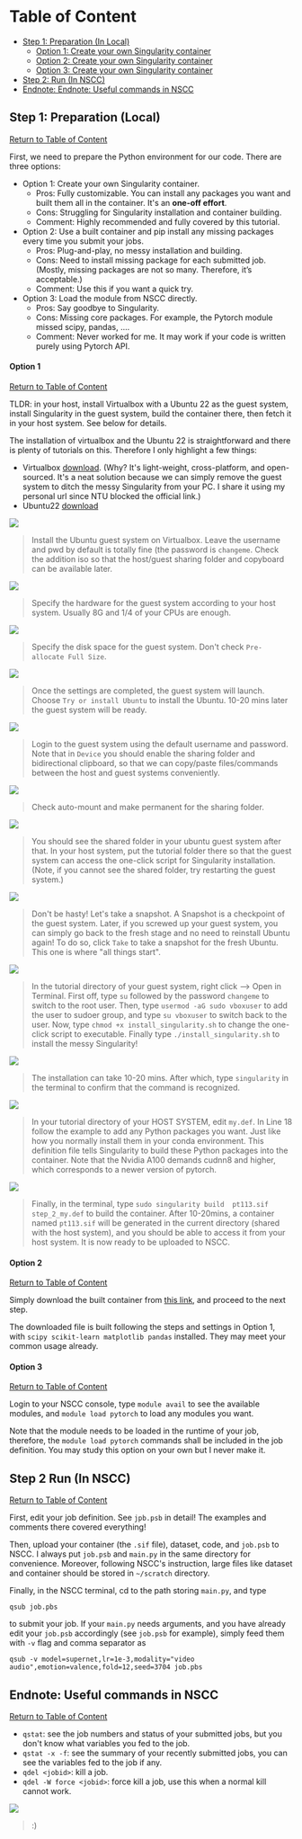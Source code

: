 # Table of Content<a name="Table_of_Content"></a>

+ [Step 1: Preparation (In Local)](#S1)
	+ [Option 1: Create your own Singularity container](#O1)
	+ [Option 2: Create your own Singularity container](#O2)
	+ [Option 3: Create your own Singularity container](#O3)
+ [Step 2: Run (In NSCC)](#S2)
+ [Endnote: Endnote: Useful commands in NSCC](#E)

## Step 1: Preparation (Local)<a name="S1"></a>
[Return to Table of Content](#Table_of_Content)

First, we need to prepare the Python environment for our code. There are three options:

+ Option 1: Create your own Singularity container.
	+ Pros: Fully customizable. You can install any packages you want and built them all in the container. It's an **one-off effort**.
	+ Cons: Struggling for Singularity installation and container building. 
	+ Comment: Highly recommended and fully covered by this tutorial.
+ Option 2: Use a built container and pip install any missing packages every time you submit your jobs.
	+ Pros: Plug-and-play, no messy installation and building.
	+ Cons: Need to install missing package for each submitted job. (Mostly, missing packages are not so many. Therefore, it’s acceptable.)
	+ Comment: Use this if you want a quick try.
+ Option 3: Load the module from NSCC directly.
	+ Pros: Say goodbye to Singularity.
	+ Cons: Missing core packages. For example, the Pytorch module missed scipy, pandas, ....
	+ Comment: Never worked for me. It may work if your code is written purely using Pytorch API.

#### Option 1<a name="O1"></a>
[Return to Table of Content](#Table_of_Content)

TLDR: in your host, install Virtualbox with a Ubuntu 22 as the guest system, install Singularity in the guest system, build the container there, then fetch it in your host system. See below for details.

The installation of virtualbox and the Ubuntu 22 is straightforward and there is plenty of tutorials on this. Therefore I only highlight a few things:

+ Virtualbox [download](https://entuedu-my.sharepoint.com/:u:/g/personal/su012_e_ntu_edu_sg/EVzxRsD8Jx5BmBxsbxuFCNAB5_wWMezZjcy0AxwDHVtvlw?e=DYe8yC). (Why? It's light-weight, cross-platform, and open-sourced. It's a neat solution because we can simply remove the guest system to ditch the messy Singularity from your PC. I share it using my personal url since NTU blocked the official link.)
+ Ubuntu22 [download](http://www.releases.ubuntu.com/22.04/ubuntu-22.04.2-desktop-amd64.iso) 


![](./images/vb1.png)
> Install the Ubuntu guest system on Virtualbox. Leave the username and pwd by default is totally fine (the password is `changeme`. Check the addition iso so that the host/guest sharing folder and copyboard can be available later.

![](./images/vb1_1.png)
> Specify the hardware for the guest system according to your host system. Usually 8G and 1/4 of your CPUs are enough.

![](./images/vb1_2.png)
> Specify the disk space for the guest system. Don't check `Pre-allocate Full Size`.

![](./images/vb1_3.png)
> Once the settings are completed, the guest system will launch. Choose `Try or install Ubuntu` to install the Ubuntu. 10-20 mins later the guest system will be ready.

![](./images/vb1_4.png)
> Login to the guest system using the default username and password. Note that in `Device` you should enable the sharing folder and bidirectional clipboard, so that we can copy/paste files/commands between the host and guest systems conveniently.

![](./images/vb2.png)
> Check auto-mount and make permanent for the sharing folder.

![](./images/vb3.png)
> You should see the shared folder in your ubuntu guest system after that. In your host system, put the tutorial folder there so that the guest system can access the one-click script for Singularity installation. (Note, if you cannot see the shared folder, try restarting the guest system.)

![](./images/vb1_5.png)
> Don't be hasty! Let's take a snapshot. A Snapshot is a checkpoint of the guest system. Later, if you screwed up your guest system, you can simply go back to the fresh stage and no need to reinstall Ubuntu again! To do so, click `Take` to take a snapshot for the fresh Ubuntu. This one is where "all things start". 


![](./images/vb5.png)
> In the tutorial directory of your guest system, right click --> Open in Terminal. First off, type `su` followed by the password `changeme` to switch to the root user. Then, type `usermod -aG sudo vboxuser` to add the user to sudoer group, and type `su vboxuser` to switch back to the user. Now, type `chmod +x install_singularity.sh` to change the one-click script to executable. Finally type `./install_singularity.sh` to install the messy Singularity! 

![](./images/vb6.png)
> The installation can take 10-20 mins. After which, type `singularity` in the terminal to confirm that the command is recognized.

![](./images/vb7.png)
> In your tutorial directory of your HOST SYSTEM, edit `my.def`. In Line 18 follow the example to add any Python packages you want. Just like how you normally install them in your conda environment. This definition file tells Singularity to build these Python packages into the container. Note that the Nvidia A100 demands cudnn8 and higher, which corresponds to a newer version of pytorch. 

![](./images/vb8.png)
> Finally, in the terminal, type `sudo singularity build  pt113.sif step_2_my.def` to build the container. After 10-20mins, a container named `pt113.sif` will be generated in the current directory (shared with the host system), and you should be able to access it from your host system. It is now ready to be uploaded to NSCC.



#### Option 2<a name="O2"></a>
[Return to Table of Content](#Table_of_Content)

Simply download the built container from [this link](https://entuedu-my.sharepoint.com/:f:/g/personal/su012_e_ntu_edu_sg/EmfmArJu9LtJhgGbPHyGMqgB0t33SoyM2Y_pVXgj94EBdg?e=gOZvT6), and proceed to the next step.

The downloaded file is built following the steps and settings in Option 1, with `scipy scikit-learn matplotlib pandas` installed. They may meet your common usage already.

#### Option 3<a name="O3"></a>
[Return to Table of Content](#Table_of_Content)

Login to your NSCC console, type `module avail` to see the available modules, and `module load pytorch` to load any modules you want.

Note that the module needs to be loaded in the runtime of your job, therefore, the `module load pytorch` commands shall be included in the job definition. You may study this option on your own but I never make it.


## Step 2 Run (In NSCC)<a name="S2"></a>
[Return to Table of Content](#Table_of_Content)

First, edit your job definition. See `jpb.psb` in detail! The examples and comments there covered everything!

Then, upload your container (the `.sif` file), dataset, code, and `job.psb` to NSCC. I always put `job.psb` and `main.py` in the same directory for convenience. Moreover, following NSCC's instruction, large files like dataset and container should be stored in `~/scratch` directory.

Finally, in the NSCC terminal, cd to the path storing `main.py`, and type
```
qsub job.pbs
```

to submit your job. If your `main.py` needs arguments, and you have already edit your `job.psb` accordingly (see `job.psb` for example), simply feed them with `-v` flag and comma separator as 
```
qsub -v model=supernet,lr=1e-3,modality="video audio",emotion=valence,fold=12,seed=3704 job.pbs
```

## Endnote: Useful commands in NSCC<a name="E"></a>
[Return to Table of Content](#Table_of_Content)

+ `qstat`: see the job numbers and status of your submitted jobs, but you don't know what variables you fed to the job.
+ `qstat -x -f`: see the summary of your recently submitted jobs, you can see the variables fed to the job if any.
+ `qdel <jobid>`: kill a job.
+ `qdel -W force <jobid>`: force kill a job, use this when a normal kill cannot work.

![](./images/vb9.png)
> :)